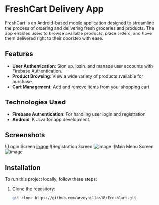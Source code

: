 # FreshCart Delivery App

FreshCart is an Android-based mobile application designed to streamline the process of ordering and delivering fresh groceries and products. The app enables users to browse available products, place orders, and have them delivered right to their doorstep with ease.

## Features

- **User Authentication**: Sign up, login, and manage user accounts with Firebase Authentication.
- **Product Browsing**: View a wide variety of products available for purchase.
- **Cart Management**: Add and remove items from your shopping cart.


## Technologies Used

- **Firebase Authentication**: For handling user login and registration
- **Android**: K Java for app development.

## Screenshots

![Login Screen [image](https://github.com/user-attachments/assets/0940efdc-31f6-46ae-848b-d003334fa2a1)
![Registration Screen  ![image](https://github.com/user-attachments/assets/7599f8d9-34ef-4812-8f00-620b853f5c2b)
![Main Menu Screen  ![image](https://github.com/user-attachments/assets/cba8cfce-1e04-47bc-9c0a-efd3e97e82d0)



## Installation

To run this project locally, follow these steps:

1. Clone the repository:

   ```bash
   git clone https://github.com/arzeynillas18/FreshCart.git
